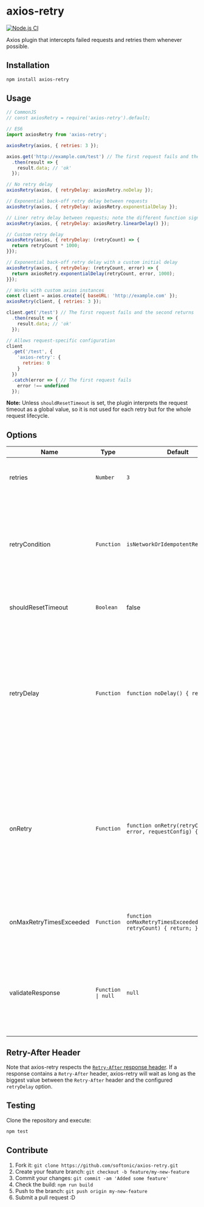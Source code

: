 # axios-retry

[![Node.js CI](https://github.com/softonic/axios-retry/actions/workflows/node.js.yml/badge.svg)](https://github.com/softonic/axios-retry/actions/workflows/node.js.yml)

Axios plugin that intercepts failed requests and retries them whenever possible.

## Installation

```bash
npm install axios-retry
```

## Usage

```js
// CommonJS
// const axiosRetry = require('axios-retry').default;

// ES6
import axiosRetry from 'axios-retry';

axiosRetry(axios, { retries: 3 });

axios.get('http://example.com/test') // The first request fails and the second returns 'ok'
  .then(result => {
    result.data; // 'ok'
  });

// No retry delay
axiosRetry(axios, { retryDelay: axiosRetry.noDelay });

// Exponential back-off retry delay between requests
axiosRetry(axios, { retryDelay: axiosRetry.exponentialDelay });

// Liner retry delay between requests; note the different function signature
axiosRetry(axios, { retryDelay: axiosRetry.linearDelay() });

// Custom retry delay
axiosRetry(axios, { retryDelay: (retryCount) => {
  return retryCount * 1000;
}});

// Exponential back-off retry delay with a custom initial delay
axiosRetry(axios, { retryDelay: (retryCount, error) => {
  return axiosRetry.exponentialDelay(retryCount, error, 1000);
}});

// Works with custom axios instances
const client = axios.create({ baseURL: 'http://example.com' });
axiosRetry(client, { retries: 3 });

client.get('/test') // The first request fails and the second returns 'ok'
  .then(result => {
    result.data; // 'ok'
  });

// Allows request-specific configuration
client
  .get('/test', {
    'axios-retry': {
      retries: 0
    }
  })
  .catch(error => { // The first request fails
    error !== undefined
  });
```

**Note:** Unless `shouldResetTimeout` is set, the plugin interprets the request timeout as a global value, so it is not used for each retry but for the whole request lifecycle.

## Options

| Name                    | Type               | Default                                                           | Description                                                                                                                                                                                                                                                                                                                                       |
| ----------------------- | ------------------ | ----------------------------------------------------------------- | ------------------------------------------------------------------------------------------------------------------------------------------------------------------------------------------------------------------------------------------------------------------------------------------------------------------------------------------------- |
| retries                 | `Number`           | `3`                                                               | The number of times to retry before failing. 1 = One retry after first failure                                                                                                                                                                                                                                                                    |
| retryCondition          | `Function`         | `isNetworkOrIdempotentRequestError`                               | A callback to further control if a request should be retried.  By default, it retries if it is a network error or a 5xx error on an idempotent request (GET, HEAD, OPTIONS, PUT or DELETE).                                                                                                                                                       |
| shouldResetTimeout      | `Boolean`          | false                                                             | Defines if the timeout should be reset between retries                                                                                                                                                                                                                                                                                            |
| retryDelay              | `Function`         | `function noDelay() { return 0; }`                                | A callback to further control the delay in milliseconds between retried requests. By default there is no delay between retries. Another option is exponentialDelay ([Exponential Backoff](https://developers.google.com/analytics/devguides/reporting/core/v3/errors#backoff)) or `linearDelay`. The function is passed `retryCount` and `error`. |
| onRetry                 | `Function`         | `function onRetry(retryCount, error, requestConfig) { return; }`  | A callback to notify when a retry is about to occur. Useful for tracing and you can any async process for example refresh a token on 401. By default nothing will occur. The function is passed `retryCount`, `error`, and `requestConfig`.                                                                                                       |
| onMaxRetryTimesExceeded | `Function`         | `function onMaxRetryTimesExceeded(error, retryCount) { return; }` | After all the retries are failed, this callback will be called with the last error before throwing the error.                                                                                                                                                                                                                                     |
| validateResponse        | `Function \| null` | `null`                                                            | A callback to define whether a response should be resolved or rejected. If null is passed, it will fallback to the axios default (only 2xx status codes are resolved).                                                                                                                                                                            |

## Retry-After Header

Note that axios-retry respects the [`Retry-After` response header](https://developer.mozilla.org/en-US/docs/Web/HTTP/Headers/Retry-After). If a response contains a `Retry-After` header, axios-retry will wait as long as the biggest value between the `Retry-After` header and the configured `retryDelay` option.

## Testing

Clone the repository and execute:

```bash
npm test
```

## Contribute

1. Fork it: `git clone https://github.com/softonic/axios-retry.git`
2. Create your feature branch: `git checkout -b feature/my-new-feature`
3. Commit your changes: `git commit -am 'Added some feature'`
4. Check the build: `npm run build`
5. Push to the branch: `git push origin my-new-feature`
6. Submit a pull request :D
